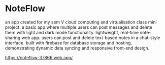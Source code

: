 # NoteFlow
an app created for my sem V cloud computing and virtualisation class mini project. a basic app where multiple users can post messages and delete them with light and dark mode functionality.
lightweight, real-time note-sharing web app. users can post and delete text-based notes in a chat-style interface. built with firebase for database storage and hosting, demonstrating dynamic data syncing and responsive front-end design.

https://noteflow-37866.web.app/